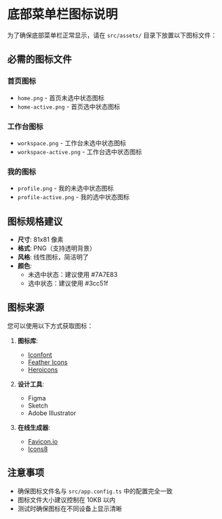 # 底部菜单栏图标说明

为了确保底部菜单栏正常显示，请在 `src/assets/` 目录下放置以下图标文件：

## 必需的图标文件

### 首页图标
- `home.png` - 首页未选中状态图标
- `home-active.png` - 首页选中状态图标

### 工作台图标
- `workspace.png` - 工作台未选中状态图标
- `workspace-active.png` - 工作台选中状态图标

### 我的图标
- `profile.png` - 我的未选中状态图标
- `profile-active.png` - 我的选中状态图标

## 图标规格建议

- **尺寸**: 81x81 像素
- **格式**: PNG（支持透明背景）
- **风格**: 线性图标，简洁明了
- **颜色**: 
  - 未选中状态：建议使用 #7A7E83
  - 选中状态：建议使用 #3cc51f

## 图标来源

您可以使用以下方式获取图标：

1. **图标库**: 
   - [Iconfont](https://www.iconfont.cn/)
   - [Feather Icons](https://feathericons.com/)
   - [Heroicons](https://heroicons.com/)

2. **设计工具**:
   - Figma
   - Sketch
   - Adobe Illustrator

3. **在线生成器**:
   - [Favicon.io](https://favicon.io/)
   - [Icons8](https://icons8.com/)

## 注意事项

- 确保图标文件名与 `src/app.config.ts` 中的配置完全一致
- 图标文件大小建议控制在 10KB 以内
- 测试时确保图标在不同设备上显示清晰
